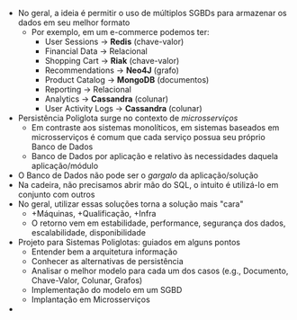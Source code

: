 - No geral, a ideia é permitir o uso de múltiplos SGBDs para armazenar os dados em seu melhor formato
	- Por exemplo, em um e-commerce podemos ter:
		- User Sessions -> **Redis** (chave-valor)
		- Financial Data -> Relacional
		- Shopping Cart -> **Riak** (chave-valor)
		- Recommendations -> **Neo4J** (grafo)
		- Product Catalog -> **MongoDB** (documentos)
		- Reporting -> Relacional
		- Analytics -> **Cassandra** (colunar)
		- User Activity Logs -> **Cassandra** (colunar)
- Persistência Poliglota surge no contexto de *microsserviços*
	- Em contraste aos sistemas monolíticos, em sistemas baseados em microsserviços é comum que cada serviço possua seu próprio Banco de Dados
	- Banco de Dados por aplicação e relativo às necessidades daquela aplicação/módulo
- O Banco de Dados não pode ser o *gargalo* da aplicação/solução
- Na cadeira, não precisamos abrir mão do SQL, o intuito é utilizá-lo em conjunto com outros
- No geral, utilizar essas soluções torna a solução mais "cara"
	- +Máquinas, +Qualificação, +Infra
	- O retorno vem em estabilidade, performance, segurança dos dados, escalabilidade, disponibilidade
- Projeto para Sistemas Poliglotas: guiados em alguns pontos
	- Entender bem a arquitetura informação
	- Conhecer as alternativas de persistência
	- Analisar o melhor modelo para cada um dos casos (e.g., Documento, Chave-Valor, Colunar, Grafos)
	- Implementação do modelo em um SGBD
	- Implantação em Microsserviços
-